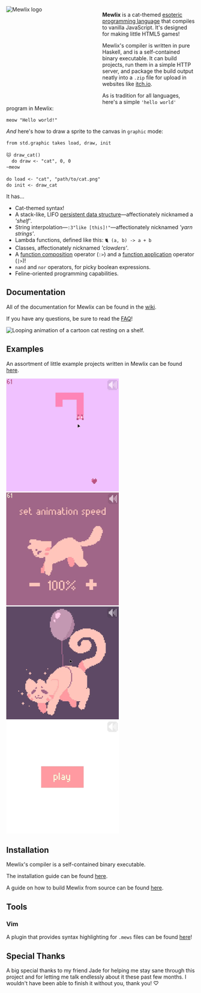 <img align="left" width="256" height="256" src="logo.svg" alt="Mewlix logo">

**Mewlix** is a cat-themed [esoteric programming language](https://en.wikipedia.org/wiki/Esoteric_programming_language) that compiles to vanilla JavaScript. It's designed for making little HTML5 games!

Mewlix's compiler is written in pure Haskell, and is a self-contained binary executable. It can build projects, run them in a simple HTTP server, and package the build output neatly into a `.zip` file for upload in websites like [itch.io](https://itch.io/).

As is tradition for all languages, here's a simple `'hello world'` program in Mewlix:
```mewlix
meow "Hello world!"
```
*And* here's how to draw a sprite to the canvas in `graphic` mode:
```mewlix
from std.graphic takes load, draw, init

🐱 draw_cat()
  do draw <- "cat", 0, 0
~meow

do load <- "cat", "path/to/cat.png"
do init <- draw_cat
```

It has...
 
- Cat-themed syntax!
- A stack-like, LIFO [persistent data structure](https://en.wikipedia.org/wiki/Persistent_data_structure)—affectionately nicknamed a *'shelf'*.
- String interpolation—`:3"like [this]!"`—affectionately nicknamed *'yarn strings'*.
- Lambda functions, defined like this: `🐈 (a, b) -> a + b`
- Classes, affectionately nicknamed *'clowders'*.
- A [function composition](https://github.com/kbmackenzie/mewlix/wiki/Operators#function-composition-) operator (`:>`) and a [function application](https://github.com/kbmackenzie/mewlix/wiki/Operators#function-pipes-) operator (`|>`)!
- `nand` and `nor` operators, for picky boolean expressions.
- Feline-oriented programming capabilities.

## Documentation
All of the documentation for Mewlix can be found in the [wiki](https://github.com/kbmackenzie/mewlix/wiki).

If you have any questions, be sure to read the [FAQ](https://github.com/kbmackenzie/mewlix/wiki/FAQ)!

![Looping animation of a cartoon cat resting on a shelf.](https://github.com/kbmackenzie/mewlix/wiki/imgs/cat-shelf.webp)

## Examples

An assortment of little example projects written in Mewlix can be found [here](https://github.com/kbmackenzie/mewlix-examples).

<p float="left">
  <a href="https://github.com/kbmackenzie/mewlix-examples/tree/main/08%20-%20snake%20game">
    <img width="300" height="300" src="https://github.com/kbmackenzie/mewlix-examples/raw/main/previews/mewlix-snake.webp" alt="Snake game example.">
  </a>
  <a href="https://github.com/kbmackenzie/mewlix-examples/tree/main/09%20-%20animation%20%2B%20ui">
    <img width="300" height="300" src="https://github.com/kbmackenzie/mewlix-examples/raw/main/previews/mewlix-anim-ui.webp" alt="Animation + UI example.">
  </a>
  <a href="https://github.com/kbmackenzie/mewlix-examples/tree/main/03%20-%20animation">
    <img width="300" height="300" src="https://github.com/kbmackenzie/mewlix-examples/raw/main/previews/mewly-anim-static.webp" alt="Animation example.">
  </a>
  <a href="https://github.com/kbmackenzie/mewlix-examples/tree/main/05%20-%20playing%20sound">
    <img width="300" height="300" src="https://github.com/kbmackenzie/mewlix-examples/raw/main/previews/play-sound.webp" alt="Button example.">
  </a>
</p>


## Installation
Mewlix's compiler is a self-contained binary executable.

The installation guide can be found [here](./INSTALL.md).

A guide on how to build Mewlix from source can be found [here](./INSTALL.md#build-from-source).

## Tools

### Vim

A plugin that provides syntax highlighting for `.mews` files can be found [here](https://github.com/kbmackenzie/mewlix.vim)!

## Special Thanks
A big special thanks to my friend Jade for helping me stay sane through this project and for letting me talk endlessly about it these past few months. I wouldn't have been able to finish it without you, thank you! ♡

